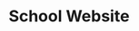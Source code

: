 ---
title: School Website
tags: ['post']
tag: ['Website']
img : /assets/images/school.webp
link: https://as-salam-college.netlify.app/
---